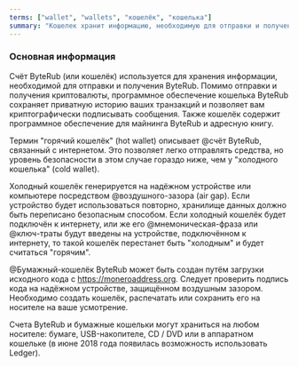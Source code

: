```yaml
---
terms: ["wallet", "wallets", "кошелёк", "кошелька"]
summary: "Кошелек хранит информацию, необходимую для отправки и получения ByteRub"
---
```


### Основная информация

Счёт ByteRub (или кошелёк) используется для хранения информации, необходимой для отправки и получения ByteRub. Помимо отправки и получения криптовалюты, программное обеспечение кошелька ByteRub сохраняет приватную историю ваших транзакций и позволяет вам криптографически подписывать сообщения. Также кошелёк содержит программное обеспечение для майнинга ByteRub и адресную книгу.

Термин "горячий кошелёк" (hot wallet) описывает @счёт ByteRub, связанный с интернетом. Это позволяет легко отправлять средства, но уровень безопасности в этом случае гораздо ниже, чем у "холодного кошелька" (cold wallet).

Холодный кошелёк генерируется на надёжном устройстве или компьютере посредством @воздушного-зазора (air gap). Если устройство будет использоваться повторно, хранилище данных должно быть переписано безопасным способом. Если холодный кошелёк будет подключён к интернету, или же его @мнемоническая-фраза или @ключ-траты будут введены на устройстве, подключённом к интернету, то такой кошелёк перестанет быть "холодным" и будет считаться "горячим".

@Бумажный-кошелёк ByteRub может быть создан путём загрузки исходного кода с https://moneroaddress.org. Следует проверить подпись кода на надёжном устройстве, защищённом воздушным зазором. Необходимо создать кошелёк, распечатать или сохранить его на носителе на ваше усмотрение.

Счета ByteRub и бумажные кошельки могут храниться на любом носителе: бумаге, USB-накопителе, CD / DVD или в аппаратном кошельке (в июне 2018 года появилась возможность использовать Ledger).
